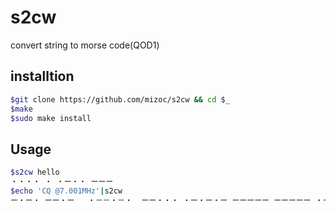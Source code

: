 # s2cw
convert string to morse code(QOD1)

## installtion
```bash
$git clone https://github.com/mizoc/s2cw && cd $_
$make
$sudo make install
```

## Usage
```bash
$s2cw hello
・・・・ ・ ・ー・・ ーーー
$echo 'CQ @7.001MHz'|s2cw
ー・ー・ ーー・ー   ・－－・－・  ーー・・・ ・ー・ー・ー ーーーーー ーーーーー ・ーーーー ーー ・・・・ ーー・・
```
